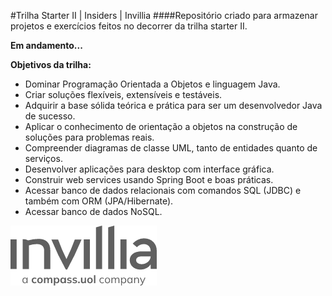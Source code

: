 #Trilha Starter II | Insiders | Invillia
####Repositório criado para armazenar projetos e exercícios feitos no decorrer da trilha starter II. 

**Em andamento...**

**Objetivos da trilha:**

- Dominar Programação Orientada a Objetos e linguagem Java.
- Criar soluções flexíveis, extensíveis e testáveis.
- Adquirir a base sólida teórica e prática para ser um desenvolvedor Java de sucesso.
- Aplicar o conhecimento de orientação a objetos na construção de soluções para problemas reais.
- Compreender diagramas de classe UML, tanto de entidades quanto de serviços.
- Desenvolver aplicações para desktop com interface gráfica.
- Construir web services usando Spring Boot e boas práticas.
- Acessar banco de dados relacionais com comandos SQL (JDBC) e também com ORM (JPA/Hibernate).
- Acessar banco de dados NoSQL.

<img src ="img\invillia-logo.png">

